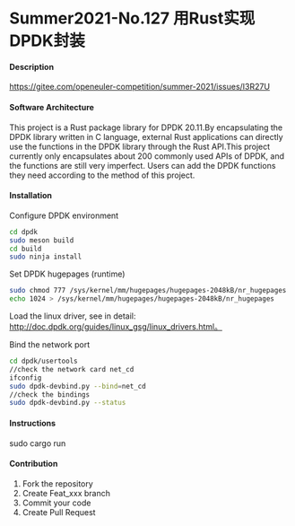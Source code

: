 # Summer2021-No.127 用Rust实现DPDK封装

#### Description
https://gitee.com/openeuler-competition/summer-2021/issues/I3R27U

#### Software Architecture
This project is a Rust package library for DPDK 20.11.By encapsulating the DPDK library written in C language, external Rust applications can directly use the functions in the DPDK library through the Rust API.This project currently only encapsulates about 200 commonly used APIs of DPDK, and the functions are still very imperfect. Users can add the DPDK functions they need according to the method of this project.

#### Installation

Configure DPDK environment

```bash
cd dpdk
sudo meson build
cd build
sudo ninja install
```
Set DPDK hugepages (runtime)

```bash
sudo chmod 777 /sys/kernel/mm/hugepages/hugepages-2048kB/nr_hugepages
echo 1024 > /sys/kernel/mm/hugepages/hugepages-2048kB/nr_hugepages
```
Load the linux driver, see in detail:
http://doc.dpdk.org/guides/linux_gsg/linux_drivers.html。

Bind the network port

```bash
cd dpdk/usertools
//check the network card net_cd
ifconfig
sudo dpdk-devbind.py --bind=net_cd
//check the bindings
sudo dpdk-devbind.py --status
```


#### Instructions

sudo cargo run

#### Contribution

1.  Fork the repository
2.  Create Feat_xxx branch
3.  Commit your code
4.  Create Pull Request



